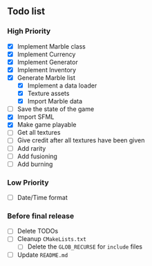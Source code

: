 ## Todo list

### High Priority
- [x] Implement Marble class
- [x] Implement Currency
- [x] Implement Generator
- [x] Implement Inventory
- [x] Generate Marble list
  - [x] Implement a data loader
  - [x] Texture assets
  - [x] Import Marble data
- [ ] Save the state of the game
- [x] Import SFML
- [x] Make game playable
- [ ] Get all textures
- [ ] Give credit after all textures have been given
- [ ] Add rarity
- [ ] Add fusioning
- [ ] Add burning

<!-- Raritati posibile:
* normal 55%
* rare 30%
* super 12.5%
* ultra rare 2%
* legendary 0.5%
* mythic 0% (fusion-only)

* Hugging Face
* Conflictx/CGI_Animation
-->

### Low Priority
- [ ] Date/Time format

### Before final release
- [ ] Delete TODOs
- [ ] Cleanup `CMakeLists.txt`
  - [ ] Delete the `GLOB_RECURSE` for `include` files
- [ ] Update `README.md`